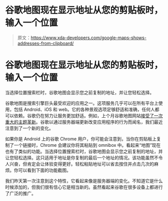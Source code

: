 # 谷歌地图现在显示地址从您的剪贴板时，输入一个位置

> 原文：<https://www.xda-developers.com/google-maps-shows-addresses-from-clipboard/>

# 谷歌地图现在显示地址从您的剪贴板时，输入一个位置

当选择位置搜索栏时，谷歌地图会显示您之前复制的地址，并让您轻松选择。

谷歌地图是搜索引擎巨头最受欢迎的应用之一。这项服务几乎可以在所有平台上使用，包括 Android、iOS 和 web。它的各种景观选项足够舒适和准确，任何人都可以依赖。谷歌仍在努力让服务更加舒适。例如，上个月谷歌地图网站[接受了一次重大的主题革新](https://www.xda-developers.com/google-maps-web-material-theme-redesign/)。谷歌以通过服务器端更新改变应用程序的行为而闻名，我们最近注意到了一个新的变化。

如果你是 Android 上的谷歌 Chrome 用户，你可能会注意到，当你在剪贴板上复制了一个链接时，Chrome 会建议你将其粘贴到 omnibox 中。看起来“地图”现在也有了类似的功能。当选择位置搜索栏时，谷歌地图会显示您之前复制的地址，并让您轻松选择。这只适用于地址是你复制的最后一个地址的情况。该功能虽然不令人兴奋，但肯定会让体验变得更好。轻松粘贴地址可以省去按住并点击几次的麻烦。你可以看到下面的功能截图。

我们昨天第一次注意到这个特性，它看起来像是服务器端的变化。不知道它是什么时候添加的，但我们很有信心它是相当新的。虽然看起来谷歌在很多设备上都进行了广泛的推广。